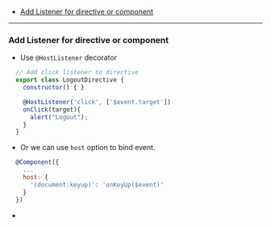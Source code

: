* [Add Listener for directive or component](#add-listener-for-directive-or-component)


----

### Add Listener for directive or component
- Use `@HostListener` decorator
```javascript
  // Add click listener to directive
  export class LogoutDirective {
    constructor() { }

    @HostListener('click', ['$event.target'])
    onClick(target){
      alert("Logout");
    }
  }
```
- Or we can use `host` option to bind event.
```javascript
  @Component({
    ...
    host: {
      '(document:keyup)': 'onKeyUp($event)'
    }
  })
```
- 
